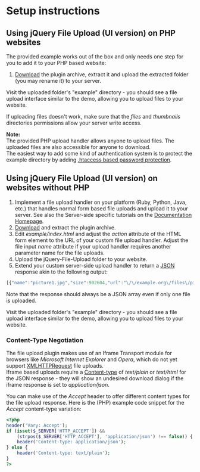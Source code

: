 # Setup instructions

## Using jQuery File Upload (UI version) on PHP websites

The provided example works out of the box and only needs one step for you to add it to your PHP based website:

1. [Download](https://github.com/blueimp/jQuery-File-Upload/archives/master) the plugin archive, extract it and upload the extracted folder (you may rename it) to your server.

Visit the uploaded folder's "example" directory - you should see a file upload interface similar to the demo, allowing you to upload files to your website.

If uploading files doesn't work, make sure that the *files* and *thumbnails* directories permissions allow your server write access.

**Note:**  
The provided PHP upload handler allows anyone to upload files. The uploaded files are also accessible for anyone to download.  
The easiest way to add some kind of authentication system is to protect the example directory by adding [.htaccess based password protection](http://httpd.apache.org/docs/2.2/howto/auth.html#gettingitworking).

## Using jQuery File Upload (UI version) on websites without PHP

1. Implement a file upload handler on your platform (Ruby, Python, Java, etc.) that handles normal form based file uploads and upload it to your server. See also the Server-side specific tutorials on the [Documentation Homepage](https://github.com/blueimp/jQuery-File-Upload/wiki).
2. [Download](https://github.com/blueimp/jQuery-File-Upload/archives/master) and extract the plugin archive.
3. Edit *example/index.html* and adjust the *action* attribute of the HTML form element to the URL of your custom file upload handler. Adjust the file input *name* attribute if your upload handler requires another parameter name for the file uploads.
4. Upload the jQuery-File-Upload folder to your website.
5. Extend your custom server-side upload handler to return a [JSON](http://en.wikipedia.org/wiki/JSON) response akin to the following output:

```js
[{"name":"picture1.jpg","size":902604,"url":"\/\/example.org\/files\/picture1.jpg","thumbnail_url":"\/\/example.org\/thumbnails\/picture1.jpg","delete_url":"\/\/example.org\/upload-handler?file=picture1.jpg","delete_type":"DELETE"},{"name":"picture2.jpg","size":841946,"url":"\/\/example.org\/files\/picture2.jpg","thumbnail_url":"\/\/example.org\/thumbnails\/picture2.jpg","delete_url":"\/\/example.org\/upload-handler?file=picture2.jpg","delete_type":"DELETE"}]
```

Note that the response should always be a JSON array even if only one file is uploaded.

Visit the uploaded folder's "example" directory - you should see a file upload interface similar to the demo, allowing you to upload files to your website.

### Content-Type Negotiation
The file upload plugin makes use of an Iframe Transport module for browsers like *Microsoft Internet Explorer* and *Opera*, which do not yet support [XMLHTTPRequest](https://developer.mozilla.org/en/xmlhttprequest) file uploads.  
Iframe based uploads require a [Content-type](http://en.wikipedia.org/wiki/MIME#Content-Type) of *text/plain* or *text/html* for the JSON response - they will show an undesired download dialog if the iframe response is set to *application/json*.

You can make use of the *Accept* header to offer different content types for the file upload response. Here is the (PHP) example code snippet for the *Accept* content-type variation:

```php
<?php
header('Vary: Accept');
if (isset($_SERVER['HTTP_ACCEPT']) &&
    (strpos($_SERVER['HTTP_ACCEPT'], 'application/json') !== false)) {
    header('Content-type: application/json');
} else {
    header('Content-type: text/plain');
}
?>
```
